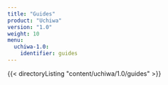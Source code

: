 ```yaml
---
title: "Guides"
product: "Uchiwa"
version: "1.0"
weight: 10
menu: 
  uchiwa-1.0:
    identifier: guides
---
```


{{< directoryListing "content/uchiwa/1.0/guides" >}}
